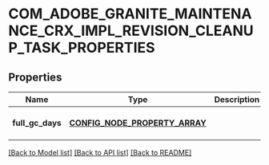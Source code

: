 # COM_ADOBE_GRANITE_MAINTENANCE_CRX_IMPL_REVISION_CLEANUP_TASK_PROPERTIES

## Properties
Name | Type | Description | Notes
------------ | ------------- | ------------- | -------------
**full_gc_days** | [**CONFIG_NODE_PROPERTY_ARRAY**](configNodePropertyArray.md) |  | [optional] [default to null]

[[Back to Model list]](../README.md#documentation-for-models) [[Back to API list]](../README.md#documentation-for-api-endpoints) [[Back to README]](../README.md)


